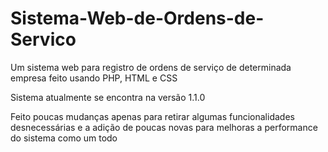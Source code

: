 # Sistema-Web-de-Ordens-de-Servico

Um sistema web para registro de ordens de serviço de determinada empresa feito usando PHP, HTML e CSS

Sistema atualmente se encontra na versão 1.1.0

Feito poucas mudanças apenas para retirar algumas funcionalidades desnecessárias e a adição de poucas novas para melhoras a performance do sistema como um todo
